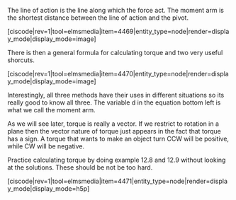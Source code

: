 The line of action is the line along which the force act. The moment arm is the shortest distance between the line of action and the pivot. 

[ciscode|rev=1|tool=elmsmedia|item=4469|entity_type=node|render=display_mode|display_mode=image]

There is then a general formula for calculating torque and two very useful shorcuts. 

[ciscode|rev=1|tool=elmsmedia|item=4470|entity_type=node|render=display_mode|display_mode=image]

<lrndesign-sidenote label="Instructor Note" icon="bookmark" bg-color="#c2e5f2">
Interestingly, all three methods have their uses in different situations so its really good to know all three. The variable d in the equation bottom left is what we call the moment arm. 
</lrndesign-sidenote>


As we will see later, torque is really a vector. If we restrict to rotation in a plane then the vector nature of torque just appears in the fact that torque has a sign. A torque that wants to make an object turn CCW will be positive, while CW will be negative. 

Practice calculating torque by doing example 12.8 and 12.9 without looking at the solutions. These should be not be too hard. 

[ciscode|rev=1|tool=elmsmedia|item=4471|entity_type=node|render=display_mode|display_mode=h5p]